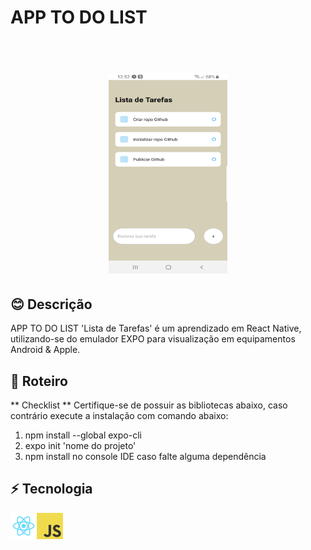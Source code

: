 # APP TO DO LIST
<h1 align="center">
  <br>
  <img src="./demo/todolist.jpg" alt="Kelsen Lima" height="320" width="190">
</h1>

## :blush: **Descrição**

APP TO DO LIST 'Lista de Tarefas' é um aprendizado em React Native, utilizando-se do emulador EXPO para visualização em equipamentos Android & Apple.

## :dizzy: **Roteiro**

** Checklist **
Certifique-se de possuir as bibliotecas abaixo, caso contrário execute a instalação com comando abaixo:

1.	npm install --global expo-cli
2.	expo init 'nome do projeto'
3.	npm install no console IDE caso falte alguma dependência

## :zap: **Tecnologia**

<img align="left" alt="React Native" width="42px" src="https://raw.githubusercontent.com/github/explore/80688e429a7d4ef2fca1e82350fe8e3517d3494d/topics/react-native/react-native.png" />
<img align="left" alt="JavaScript" width="42px" src="https://raw.githubusercontent.com/github/explore/80688e429a7d4ef2fca1e82350fe8e3517d3494d/topics/javascript/javascript.png" />

<br>
<br>
